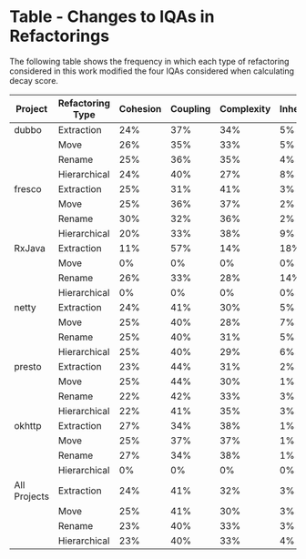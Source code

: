 # Table - Changes to IQAs in Refactorings

The following table shows the frequency in which each type of refactoring considered in this work modified the four IQAs considered when calculating decay score.

|    Project   | Refactoring Type | Cohesion | Coupling | Complexity | Inheritance | Total #
|-|-|-|-|-|-|-|
| dubbo        | Extraction       | 24% | 37% | 34% | 5% | 1719
|              | Move             | 26% | 35% | 33% | 5% | 1173
|              | Rename           | 25% | 36% | 35% | 4% | 588
|              | Hierarchical     | 24% | 40% | 27% | 8% | 62
| fresco       | Extraction       | 25% | 31% | 41% | 3% | 1830
|              | Move             | 25% | 36% | 37% | 2% | 806
|              | Rename           | 30% | 32% | 36% | 2% | 543
|              | Hierarchical     | 20% | 33% | 38% | 9% | 66
| RxJava       | Extraction       | 11% | 57% | 14% | 18% | 122
|              | Move             | 0% | 0% | 0% | 0% | 0
|              | Rename           | 26% | 33% | 28% | 14% | 58
|              | Hierarchical     | 0% | 0% | 0% | 0% | 0
| netty        | Extraction       | 24% | 41% | 30% | 5% | 7141
|              | Move             | 25% | 40% | 28% | 7% | 13017
|              | Rename           | 25% | 40% | 31% | 5% | 1865
|              | Hierarchical     | 25% | 40% | 29% | 6% | 166
| presto       | Extraction       | 23% | 44% | 31% | 2% | 17572
|              | Move             | 25% | 44% | 30% | 1% | 19786
|              | Rename           | 22% | 42% | 33% | 3% | 7922
|              | Hierarchical     | 22% | 41% | 35% | 3% | 666
| okhttp       | Extraction       | 27% | 34% | 38% | 1% | 1741
|              | Move             | 25% | 37% | 37% | 1% | 1741
|              | Rename           | 27% | 34% | 38% | 1% | 606
|              | Hierarchical     | 0% | 0% | 0% | 0% | 0
| All Projects | Extraction       | 24% | 41% | 32% | 3% | 30125
|              | Move             | 25% | 41% | 30% | 3% | 37424
|              | Rename           | 23% | 40% | 33% | 3% | 11582
|              | Hierarchical     | 23% | 40% | 33% | 4% | 960